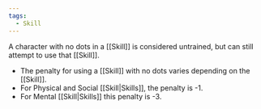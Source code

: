 ```yaml
---
tags:
  - Skill
---
```

A character with no dots in a [[Skill]] is considered untrained, but can still attempt to use that [[Skill]].
- The penalty for using a [[Skill]] with no dots varies depending on the [[Skill]].
- For Physical and Social [[Skill|Skills]], the penalty is -1.
- For Mental [[Skill|Skills]] this penalty is -3.
